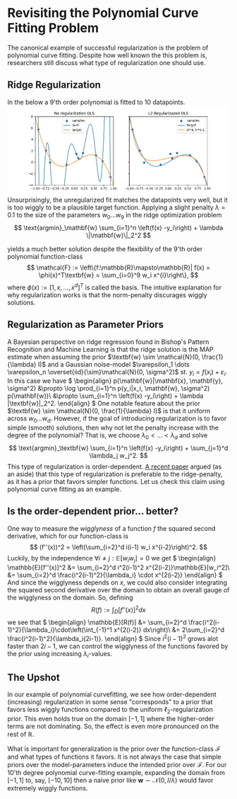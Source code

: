 # Revisiting the Polynomial Curve Fitting Problem
The canonical example of successful regularization is the problem of polynomial curve fitting. Despite how well known the this problem is, researchers still discuss what type of regularization one should use. 

## Ridge Regularization
In the below a 9'th order polynomial is fitted to 10 datapoints.
![Alt text](l2_reg.png)
Unsurprisingly, the unregularized fit matches the datapoints very well, but it is too wiggly to be a plausible target function. Applying a slight penalty $\lambda=0.1$ to the size of the parameters $w_0\dots w_9$ in the ridge optimization problem
$$
\text{argmin}_\mathbf{w} \sum_{i=1}^n \left(f(x) -y_i\right) + \lambda \|\mathbf{w}\|_2^2
$$

yields a much better solution despite the flexibility of the 9'th order polynomial function-class 
$$
\mathcal{F} := \left\{f:\mathbb{R}\mapsto\mathbb{R}| f(x) = \phi(x)^T\textbf{w} = \sum_{i=0}^9 w_i x^{i}\right\},
$$
where $\phi(x):= [1, x, ..., x^d]^T$ is called the basis. The intuitive explanation for why regularization works is that the norm-penalty discurages wiggly solutions. 


## Regularization as Parameter Priors 
A Bayesian perspective on ridge regression found in Bishop's Pattern Recognition and Machine Learning is that the ridge solution is the MAP estimate when assuming the prior $\textbf{w} \sim \mathcal{N}(0, \frac{1}{\lambda} I)$ and a Gaussian noise-model $\varepsilon_1 \dots \varepsilon_n \overset{iid}{\sim}\mathcal{N}(0, \sigma^2)$ st. $y_i = f(x_i) + \varepsilon_i$. In this case we have
$
\begin{align}
p(\mathbf{w}|\mathbf{x}, \mathbf{y}, \sigma^2)
&\propto
\log \prod_{i=1}^n p(y_i|x_i, \mathbf{w}, \sigma^2) p(\mathbf{w})\\
&\propto
\sum_{i=1}^n \left(f(x) -y_i\right) + \lambda \|\textbf{w}\|_2^2.
\end{align}
$
One notable feature about the prior $\textbf{w} \sim \mathcal{N}(0, \frac{1}{\lambda} I)$ is that it uniform across $w_0...w_d$. However, if the goal of introducing regularization is to favor simple (smooth) solutions, then why not let the penalty increase with the degree of the polynomial? That is, we choose $\lambda_0 < ... < \lambda_d$ and solve
$$
\text{argmin}_\textbf{w} \sum_{i=1}^n \left(f(x) -y_i\right) + \sum_{j=1}^d \lambda_j w_j^2. 
$$
This type of regularization is order-dependent. [A recent paper](https://arxiv.org/abs/2503.02113) argued (as an aside) that this type of regularization is preferable to the ridge-penalty, as it has a prior that favors simpler functions. Let us check this claim using polynomial curve fitting as an example. 

## Is the order-dependent prior... better? 
One way to measure the $\textit{wigglyness}$ of a function $f$ the squared second derivative, which for our function-class is
$$
(f''(x))^2 = \left(\sum_{i=2}^d i(i-1) w_i x^{i-2}\right)^2.
$$
Luckily, by the independence $\forall i \neq j: \mathbb{E}[w_i w_j]=0$ we get 
$
\begin{align}
    \mathbb{E}[f''(x)]^2
    &=
    \sum_{i=2}^d i^2(i-1)^2 x^{2(i-2)}\mathbb{E}[w_i^2]\\
    &= 
    \sum_{i=2}^d \frac{i^2(i-1)^2}{\lambda_i} \cdot x^{2(i-2)}
\end{align}
$
And since the wigglyness depends on $x$, we could also consider integrating the squared second derivative over the domain to obtain an overall gauge of the wigglyness on the domain. So, defining
$$
R(f):= \int_D [f''(x)]^2 dx
$$
we see that
$
\begin{align}
    \mathbb{E}[R(f)]
    &=
    \sum_{i=2}^d \frac{i^2(i-1)^2}{\lambda_i}\cdot\left(\int_{-1}^1 x^{2(i-2)} dx\right)\\
    &= 
    2\sum_{i=2}^d \frac{i^2(i-1)^2}{\lambda_i(2i-1)}. 
\end{align}
$
Since $i^2(i-1)^2$ grows alot faster than $2i-1$, we can control the wigglyness of the functions favored by the prior using increasing $\lambda_i$-values. 


## The Upshot
In our example of polynomial curvefitting, we see how order-dependent (increasing) regularization in some sense "corresponds" to a prior that favors less wiggly functions compared to the uniform $\ell_2$-regularization prior. This even holds true on the domain $[-1, 1]$ where the higher-order terms are not dominating. So, the effect is even more pronounced on the rest of $\mathbb{R}$.

What is important for generalization is the prior over the function-class $\mathcal{F}$ and what types of functions it favors. It is not always the case that simple priors over the model-parameters induce the intended prior over $\mathcal{F}$. For our 10'th degree polynomial curve-fitting example, expanding the domain from $[-1, 1]$ to, say, $[-10, 10]$ then a naive prior like $\textbf{w} \sim \mathcal{N}(0, I/\lambda)$ would favor extremely wiggly functions. 
